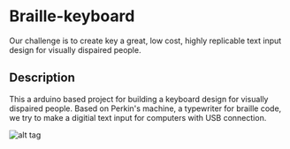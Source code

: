 Braille-keyboard
================

Our challenge is to create key a great, low cost, highly replicable text input design for visually dispaired people.

Description
-----------

This a arduino based project for building a keyboard design for visually dispaired people. Based on Perkin's machine, a typewriter for braille code, we try to make a digitial text input for computers with USB connection.

![alt tag](http://www.gcu.edu.pk/Images/CSS/Brails.JPG)
